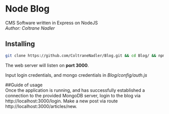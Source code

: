# Node Blog  
CMS Software written in Express on NodeJS  
*Author: Coltrane Nadler*  
  
## Installing  
```bash  
git clone https://github.com/ColtraneNadler/Blog.git && cd Blog/ && npm install && node app.js
```  
The web server will listen on **port 3000**.  
  
Input login credentials, and mongo credentials in _Blog/config/auth.js_

##Guide of usage  
Once the application is running, and has successfully established a connection to the provided MongoDB server, login to the blog via http://localhost:3000/login. Make a new post via route http://localhost:3000/articles/new.


